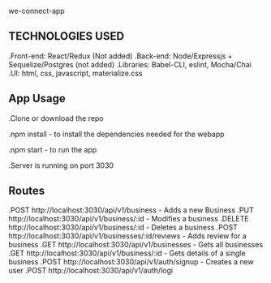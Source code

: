 we-connect-app

TECHNOLOGIES USED
-----------------------------------------------------------------------------------------------

.Front-end: React/Redux (Not added)
.Back-end: Node/Expressjs + Sequelize/Postgres (not added)
.Libraries: Babel-CLI, eslint, Mocha/Chai
.UI: html, css, javascript, materialize.css


App Usage
-----------------------------------------------------------------------------------------------------
.Clone or download the repo

.npm install - to install the dependencies needed for the webapp

.npm start - to run the app

.Server is running on port 3030

Routes
-----------------------------------------------------------------------------------------------------
.POST http://localhost:3030/api/v1/business - Adds a new Business
.PUT http://localhost:3030/api/v1/business/:id - Modifies a business
.DELETE http://localhost:3030/api/v1/business/:id - Deletes a business
.POST http://localhost:3030/api/v1/businesses/:id/reviews - Adds review for a business
.GET http://localhost:3030/api/v1/businesses - Gets all businesses
.GET http://localhost:3030/api/v1/business/:id - Gets details of a single business
.POST http://localhost:3030/api/v1/auth/signup - Creates a new user
.POST http://localhost:3030/api/v1/auth/logi
